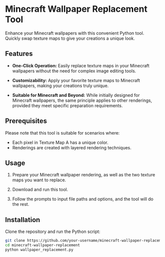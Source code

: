 # Minecraft Wallpaper Replacement Tool

Enhance your Minecraft wallpapers with this convenient Python tool. Quickly swap texture maps to give your creations a unique look.

## Features

- **One-Click Operation:** Easily replace texture maps in your Minecraft wallpapers without the need for complex image editing tools.

- **Customizability:** Apply your favorite texture maps to Minecraft wallpapers, making your creations truly unique.

- **Suitable for Minecraft and Beyond:** While initially designed for Minecraft wallpapers, the same principle applies to other renderings, provided they meet specific preparation requirements.

## Prerequisites

Please note that this tool is suitable for scenarios where:

- Each pixel in Texture Map A has a unique color.
- Renderings are created with layered rendering techniques.

## Usage

1. Prepare your Minecraft wallpaper rendering, as well as the two texture maps you want to replace.

2. Download and run this tool.

3. Follow the prompts to input file paths and options, and the tool will do the rest.

## Installation

Clone the repository and run the Python script:

```bash
git clone https://github.com/your-username/minecraft-wallpaper-replacement.git
cd minecraft-wallpaper-replacement
python wallpaper_replacement.py
```
